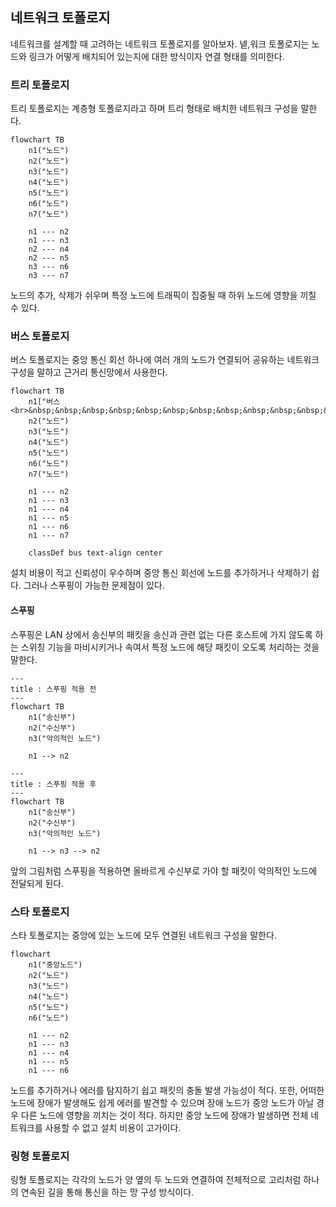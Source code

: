 ## 네트워크 토폴로지
네트워크를 설계할 때 고려하는 네트워크 토폴로지를 알아보자. 넽,워크 토폴로지는 노드와 링크가 어떻게 배치되어 있는지에 대한 방식이자 연결 형태를 의미한다.

### 트리 토폴로지
트리 토폴로지는 계층형 토폴로지라고 하며 트리 형태로 배치한 네트워크 구성을 말한다.

```mermaid
flowchart TB
	n1("노드")
	n2("노드")
	n3("노드")
	n4("노드")
	n5("노드")
	n6("노드")
	n7("노드")

	n1 --- n2
	n1 --- n3
	n2 --- n4
	n2 --- n5
	n3 --- n6
	n3 --- n7
```

노드의 추가, 삭제가 쉬우며 특정 노드에 트래픽이 집중될 때 하위 노드에 영향을 끼칠 수 있다.

### 버스 토폴로지
버스 토폴로지는 중앙 통신 회선 하나에 여러 개의 노드가 연결되어 공유하는 네트워크 구성을 말하고 근거리 통신망에서 사용한다.

```mermaid
flowchart TB
    n1["버스<br>&nbsp;&nbsp;&nbsp;&nbsp;&nbsp;&nbsp;&nbsp;&nbsp;&nbsp;&nbsp;&nbsp;&nbsp;&nbsp;&nbsp;&nbsp;&nbsp;&nbsp;&nbsp;&nbsp;&nbsp;&nbsp;&nbsp;&nbsp;&nbsp;&nbsp;&nbsp;&nbsp;&nbsp;&nbsp;&nbsp;&nbsp;&nbsp;&nbsp;&nbsp;&nbsp;&nbsp;&nbsp;&nbsp;&nbsp;&nbsp;&nbsp;&nbsp;&nbsp;&nbsp;&nbsp;&nbsp;&nbsp;&nbsp;&nbsp;&nbsp;&nbsp;&nbsp;&nbsp;&nbsp;&nbsp;&nbsp;&nbsp;&nbsp;&nbsp;&nbsp;&nbsp;&nbsp;&nbsp;&nbsp;&nbsp;&nbsp;&nbsp;&nbsp;&nbsp;&nbsp;&nbsp;&nbsp;&nbsp;&nbsp;&nbsp;&nbsp;&nbsp;&nbsp;&nbsp;&nbsp;&nbsp;&nbsp;&nbsp;"]:::bus
    n2("노드")
    n3("노드")
    n4("노드")
    n5("노드")
    n6("노드")
    n7("노드")

    n1 --- n2
    n1 --- n3
    n1 --- n4
    n1 --- n5
    n1 --- n6
    n1 --- n7

    classDef bus text-align center

```

설치 비용이 적고 신뢰성이 우수하며 중앙 통신 회선에 노드를 추가하거나 삭제하기 쉽다. 그러나 스푸핑이 가능한 문제점이 있다.

#### 스푸핑
스푸핑은 LAN 상에서 송신부의 패킷을 송신과 관련 없는 다른 호스트에 가지 않도록 하는 스위칭 기능을 마비시키거나 속여서 특정 노드에 해당 패킷이 오도록 처리하는 것을 말한다.

```mermaid
---
title : 스푸핑 적용 전
---
flowchart TB
	n1("송신부")
	n2("수신부")
	n3("악의적인 노드")

	n1 --> n2
```

```mermaid
---
title : 스푸핑 적용 후
---
flowchart TB
	n1("송신부")
	n2("수신부")
	n3("악의적인 노드")

	n1 --> n3 --> n2
```

앞의 그림처럼 스푸핑을 적용하면 올바르게 수신부로 가야 할 패킷이 악의적인 노드에 전달되게 된다.

### 스타 토폴로지
스타 토폴로지는 중앙에 있는 노드에 모두 연결된 네트워크 구성을 말한다.

```mermaid
flowchart 
	n1("중앙노드")
	n2("노드")
	n3("노드")
	n4("노드")
	n5("노드")
	n6("노드")

	n1 --- n2
	n1 --- n3
	n1 --- n4
	n1 --- n5
	n1 --- n6
```

노드를 추가하거나 에러를 탐지하기 쉽고 패킷의 충돌 발생 가능성이 적다. 또한, 어떠한 노드에 장애가 발생해도 쉽게 에러를 발견할 수 있으며 장애 노드가 중앙 노드가 아닐 경우 다른 노드에 영향을 끼치는 것이 적다. 하지만 중앙 노드에 장애가 발생하면 전체 네트워크를 사용할 수 없고 설치 비용이 고가이다.

### 링형 토폴로지
링형 토폴로지는 각각의 노드가 양 옆의 두 노드와 연결하여 전체적으로 고리처럼 하나의 연속된 길을 통해 통신을 하는 망 구성 방식이다.

